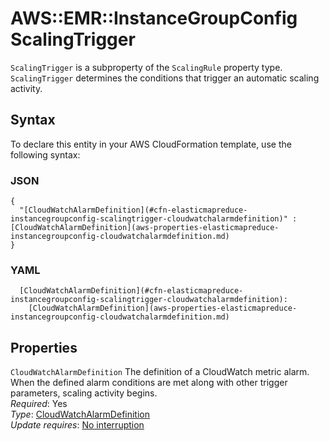 # AWS::EMR::InstanceGroupConfig ScalingTrigger<a name="aws-properties-elasticmapreduce-instancegroupconfig-scalingtrigger"></a>

`ScalingTrigger` is a subproperty of the `ScalingRule` property type\. `ScalingTrigger` determines the conditions that trigger an automatic scaling activity\.

## Syntax<a name="aws-properties-elasticmapreduce-instancegroupconfig-scalingtrigger-syntax"></a>

To declare this entity in your AWS CloudFormation template, use the following syntax:

### JSON<a name="aws-properties-elasticmapreduce-instancegroupconfig-scalingtrigger-syntax.json"></a>

```
{
  "[CloudWatchAlarmDefinition](#cfn-elasticmapreduce-instancegroupconfig-scalingtrigger-cloudwatchalarmdefinition)" : [CloudWatchAlarmDefinition](aws-properties-elasticmapreduce-instancegroupconfig-cloudwatchalarmdefinition.md)
}
```

### YAML<a name="aws-properties-elasticmapreduce-instancegroupconfig-scalingtrigger-syntax.yaml"></a>

```
  [CloudWatchAlarmDefinition](#cfn-elasticmapreduce-instancegroupconfig-scalingtrigger-cloudwatchalarmdefinition): 
    [CloudWatchAlarmDefinition](aws-properties-elasticmapreduce-instancegroupconfig-cloudwatchalarmdefinition.md)
```

## Properties<a name="aws-properties-elasticmapreduce-instancegroupconfig-scalingtrigger-properties"></a>

`CloudWatchAlarmDefinition`  <a name="cfn-elasticmapreduce-instancegroupconfig-scalingtrigger-cloudwatchalarmdefinition"></a>
The definition of a CloudWatch metric alarm\. When the defined alarm conditions are met along with other trigger parameters, scaling activity begins\.  
*Required*: Yes  
*Type*: [CloudWatchAlarmDefinition](aws-properties-elasticmapreduce-instancegroupconfig-cloudwatchalarmdefinition.md)  
*Update requires*: [No interruption](https://docs.aws.amazon.com/AWSCloudFormation/latest/UserGuide/using-cfn-updating-stacks-update-behaviors.html#update-no-interrupt)